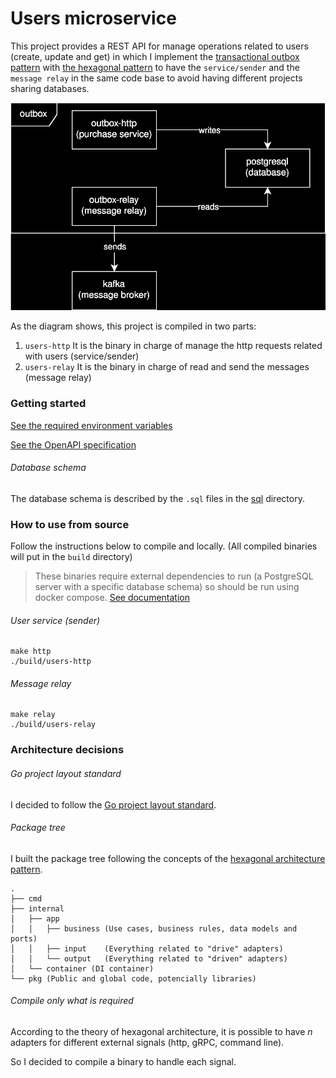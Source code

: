 # Users microservice

This project provides a REST API for manage operations related to users (create, update and get)
in which I implement the [transactional outbox pattern](https://microservices.io/patterns/data/transactional-outbox.html)
with [the hexagonal pattern](https://alistair.cockburn.us/hexagonal-architecture/) to have the `service/sender` and
the `message relay` in the same code base to avoid having different projects sharing databases.

![Component diagram](docs/images/components.svg)

As the diagram shows, this project is compiled in two parts:
1. `users-http`  It is the binary in charge of manage the http requests related with users (service/sender)
2. `users-relay` It is the binary in charge of read and send the messages (message relay)

### Getting started
[See the required environment variables](.env.example)

[See the OpenAPI specification](docs/OpenAPI.json)

###### Database schema
The database schema is described by the `.sql` files in the [sql](scripts/sql) directory.

### How to use from source
Follow the instructions below to compile and locally.
(All compiled binaries will put in the `build` directory)

> These binaries require external dependencies to run (a PostgreSQL server with a specific database schema)
> so should be run using docker compose. [See documentation](../README.md)
###### User service (sender)
```shell
make http
./build/users-http
```
###### Message relay
```shell
make relay
./build/users-relay
```

### Architecture decisions
###### Go project layout standard
I decided to follow the [Go project layout standard](https://github.com/golang-standards/project-layout).
###### Package tree
I built the package tree following the concepts of the [hexagonal architecture pattern](https://alistair.cockburn.us/hexagonal-architecture/).
```
.
├── cmd
├── internal
│   ├── app
│   │   ├── business (Use cases, business rules, data models and ports)
│   │   ├── input    (Everything related to "drive" adapters)
│   │   └── output   (Everything related to "driven" adapters)
│   └── container (DI container)
└── pkg (Public and global code, potencially libraries)
```
###### Compile only what is required
According to the theory of hexagonal architecture, it is possible to have *n* adapters for different external signals (http, gRPC, command line).

So I decided to compile a binary to handle each signal.